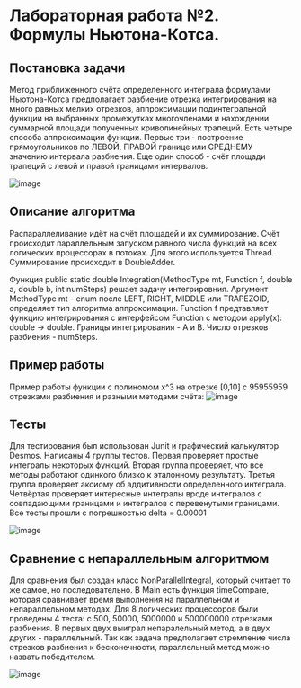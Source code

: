 # Лабораторная работа №2. Формулы Ньютона-Котса.
## Постановка задачи
Метод приближенного счёта определенного интеграла формулами Ньютона-Котса предполагает разбиение отрезка интегрирования на много равных мелких отрезков, аппроксимации подинтегральной функции на выбранных промежутках многочленами и нахождении суммарной площади полученных криволинейных трапеций. Есть четыре способа аппроксимации функции. Первые три - построение прямоугольников по ЛЕВОЙ, ПРАВОЙ границе или СРЕДНЕМУ значению интервала разбиения. Еще один способ - счёт площади трапеций с левой и правой границами интервалов.

![image](https://github.com/CrKot3/Parallel_2/assets/103645968/164f2f79-e811-42d4-891a-5579e0448f76)

## Описание алгоритма
Распараллеливание идёт на счёт площадей и их суммирование. Счёт происходит параллельным запуском равного числа функций на всех логических процессорах в потоках. Для этого используется Thread. Суммирование происходит в DoubleAdder. 

Функция public static double Integration(MethodType mt, Function f, double a, double b, int numSteps) решает задачу интегрировния. Аргумент MethodType mt - enum после LEFT, RIGHT, MIDDLE или TRAPEZOID, определяет тип алгоритма аппроксимации. Function f предтавляет функцию интегрирования с интерфейсом Function с методом apply(x): double -> double. Границы интегрирования - A и B. Число отрезков разбиения - numSteps.

## Пример работы
Пример работы функции с полиномом x^3 на отрезке [0,10] с 95955959 отрезками разбиения и разными методами счёта:
![image](https://github.com/CrKot3/Parallel_2/assets/103645968/697eea0f-dd81-4120-acfc-f2b15e7be85d)

## Тесты
Для тестирования был использован Junit и графический калькулятор Desmos. Написаны 4 группы тестов. Первая проверяет простые интегралы некоторых функций. Вторая группа проверяет, что все методы работают одинкого близко к эталонному результату. Третья группа проверяет аксиому об аддитивности определенного интеграла. Четвёртая проверяет интересные интегралы вроде интегралов с совпадающими границами и интегралов с перевенутыми границами. Все тесты прошли с погрешностью delta = 0.00001

![image](https://github.com/CrKot3/Parallel_2/assets/103645968/0e99d868-3d63-41e3-a461-b6372f3b0442)

## Сравнение с непараллельным алгоритмом
Для сравнения был создан класс NonParallelIntegral, который считает то же самое, но последовательно. В Main есть функция timeCompare, которая сравнивает время выполнения на параллельном и непараллельном методах. Для 8 логических процессоров были проведены 4 теста: с 500, 50000, 5000000 и 500000000 отрезками разбиения. В первых двух выиграл непаралельный метод, а в двух других - параллельный. Так как задача предполагает стремление числа отрезков разбиения к бесконечности, параллельный метод можно назвать победителем.

![image](https://github.com/CrKot3/Parallel_2/assets/103645968/9797e205-b9df-44d9-968a-52b364d220a8)
